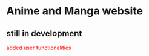 # Anime and Manga website 
## still in development
<font color=red> added user functionalities</font>